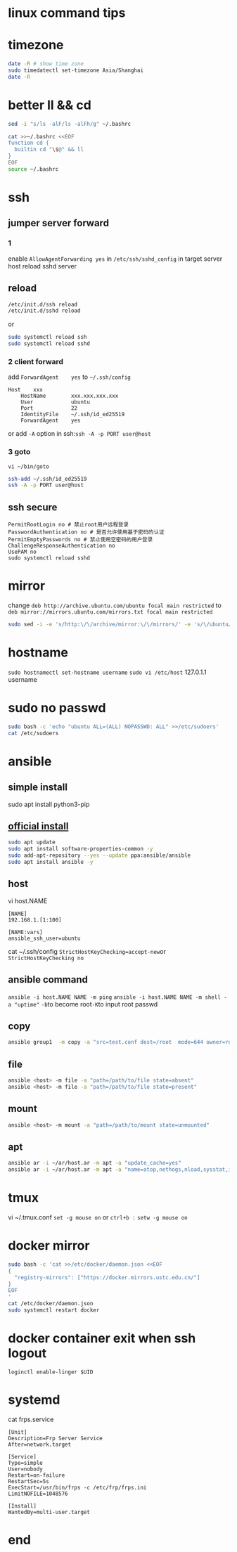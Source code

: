 # linux command tips
# timezone
```sh
date -R # show time zone
sudo timedatectl set-timezone Asia/Shanghai 
date -R
```

# better ll && cd
```sh
sed -i "s/ls -alF/ls -alFh/g" ~/.bashrc
```
```sh
cat >>~/.bashrc <<EOF
function cd {
  builtin cd "\$@" && ll
}
EOF
source ~/.bashrc
```
# ssh 
## jumper server forward
### 1
enable `AllowAgentForwarding yes` in `/etc/ssh/sshd_config` in target server host
reload sshd server
## reload
```sh
/etc/init.d/ssh reload
/etc/init.d/sshd reload
```
or
```sh
sudo systemctl reload ssh
sudo systemctl reload sshd
```
### 2 client forward
add `ForwardAgent    yes` to `~/.ssh/config`
```config
Host    xxx
    HostName        xxx.xxx.xxx.xxx
    User            ubuntu
    Port            22
    IdentityFile    ~/.ssh/id_ed25519
    ForwardAgent    yes
```
or add `-A` option in ssh:`ssh -A -p PORT user@host`

### 3 goto
`vi ~/bin/goto`
```sh
ssh-add ~/.ssh/id_ed25519
ssh -A -p PORT user@host
```
## ssh secure
```config
PermitRootLogin no # 禁止root用户远程登录
PasswordAuthentication no # 是否允许使用基于密码的认证
PermitEmptyPasswords no # 禁止使用空密码的用户登录
ChallengeResponseAuthentication no
UsePAM no
sudo systemctl reload sshd
```

# mirror
change
`deb http://archive.ubuntu.com/ubuntu focal main restricted`
to
`deb mirror://mirrors.ubuntu.com/mirrors.txt focal main restricted`
```sh
sudo sed -i -e 's/http:\/\/archive/mirror:\/\/mirrors/' -e 's/\/ubuntu/\/mirrors.txt/' /etc/apt/sources.list
```

# hostname
`sudo hostnamectl set-hostname username`
`sudo vi /etc/host`
127.0.1.1 username

# sudo no passwd
```sh
sudo bash -c 'echo "ubuntu ALL=(ALL) NOPASSWD: ALL" >>/etc/sudoers'
cat /etc/sudoers
```
# ansible
## simple install
sudo apt install python3-pip
## [official install](https://docs.ansible.com/ansible/6/installation_guide/installation_distros.html#installing-ansible-on-ubuntu)
```sh
sudo apt update
sudo apt install software-properties-common -y
sudo add-apt-repository --yes --update ppa:ansible/ansible
sudo apt install ansible -y
```
## host
vi host.NAME
```
[NAME]
192.168.1.[1:100]

[NAME:vars]
ansible_ssh_user=ubuntu
```
cat ~/.ssh/config
`
StrictHostKeyChecking=accept-new
`or
`
StrictHostKeyChecking no
`
## ansible command
`ansible -i host.NAME NAME -m ping`
`ansible -i host.NAME NAME -m shell -a "uptime"`
`-b`to become root`-K`to input root passwd

## copy
```sh
ansible group1  -m copy -a "src=test.conf dest=/root  mode=644 owner=root"
```
## file
```sh
ansible <host> -m file -a "path=/path/to/file state=absent"
ansible <host> -m file -a "path=/path/to/file state=present"

```
## mount
```sh
ansible <host> -m mount -a "path=/path/to/mount state=unmounted"

```
## apt
```sh
ansible ar -i ~/ar/host.ar -m apt -a "update_cache=yes"
ansible ar -i ~/ar/host.ar -m apt -a "name=atop,nethogs,nload,sysstat,iotop,htop,lm-sensors state=present" -b


```
# tmux
vi ~/.tmux.conf
`set -g mouse on` or `ctrl+b :` `setw -g mouse on`
# docker mirror
```sh
sudo bash -c 'cat >>/etc/docker/daemon.json <<EOF
{
  "registry-mirrors": ["https://docker.mirrors.ustc.edu.cn/"]
}
EOF
'
cat /etc/docker/daemon.json
sudo systemctl restart docker
```
# docker container exit when ssh logout
```
loginctl enable-linger $UID
```
# systemd
cat frps.service 
```
[Unit]
Description=Frp Server Service
After=network.target

[Service]
Type=simple
User=nobody
Restart=on-failure
RestartSec=5s
ExecStart=/usr/bin/frps -c /etc/frp/frps.ini
LimitNOFILE=1048576

[Install]
WantedBy=multi-user.target
```
# end
